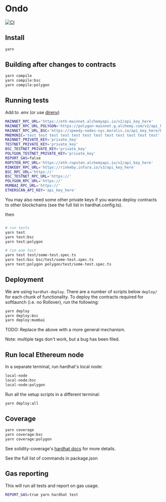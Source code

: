 # Ondo

[![CI](https://github.com/ondoprotocol/ondo-protocol/actions/workflows/nodejs.yml/badge.svg)](https://github.com/ondoprotocol/ondo-protocol/actions/workflows/nodejs.yml)

## Install

```sh
yarn
```

## Building after changes to contracts

```sh
yarn compile
yarn compile:bsc
yarn compile:polygon
```

## Running tests

Add to .env (or use [direnv](https://direnv.net))

```sh
MAINNET_RPC_URL='https://eth-mainnet.alchemyapi.io/v2/api_key_here'
MAINNET_RPC_URL_POLYGON='https://polygon-mainnet.g.alchemy.com/v2/api_key_here'
MAINNET_RPC_URL_BSC='https://speedy-nodes-nyc.moralis.io/api_key_here/bsc/mainnet/archive'
MNEMONIC='test test test test test test test test test test test test'
MAINNET_PRIVATE_KEY='private_key'
TESTNET_PRIVATE_KEY='private_key'
BSC_TESTNET_PRIVATE_KEY='private_key'
POLYGON_TESTNET_PRIVATE_KEY='private_key'
REPORT_GAS=false
ROPSTEN_RPC_URL='https://eth-ropsten.alchemyapi.io/v2/api_key_here'
RINKEBY_RPC_URL='https://rinkeby.infura.io/v3/api_key_here'
BSC_RPC_URL='https://'
BSC_TESTNET_RPC_URL='https://'
POLYGON_RPC_URL='https://'
MUMBAI_RPC_URL='https://'
ETHERSCAN_API_KEY='api_key_here'
```

You may also need some other private keys if you wanna deploy contracts to other blockchains (see the full list in hardhat.config.ts).

then

```sh

# run tests
yarn test
yarn test:bsc
yarn test:polygon

# run one test
yarn test test/some-test.spec.ts
yarn test:bsc bsc/test/some-test.spec.ts
yarn test:polygon polygon/test/some-test.spec.ts
```

## Deployment

We are using `hardhat-deploy`. There are a number of scripts below `deploy/` for each chunk of functionality. To deploy the contracts required for softlaunch (i.e. no Rollover), run the following:

```sh
yarn deploy
yarn deploy:bsc
yarn deploy:mumbai
```

TODO: Replace the above with a more general mechanism.

Note: multiple tags don't work, but a bug has been filed.

## Run local Ethereum node

In a separate terminal, run hardhat's local node:

```sh
local-node
local-node:bsc
local-node:polygon
```

Run all the setup scripts in a different terminal:

```sh
yarn deploy:all
```

## Coverage

```sh
yarn coverage
yarn coverage:bsc
yarn coverage:polygon
```

See solidity-coverage's [hardhat docs](https://github.com/sc-forks/solidity-coverage/blob/master/HARDHAT_README.md) for more details.

See the full list of commands in package.json

## Gas reporting

This will run all tests and report on gas usage.

```sh
REPORT_GAS=true yarn hardhat test
```
